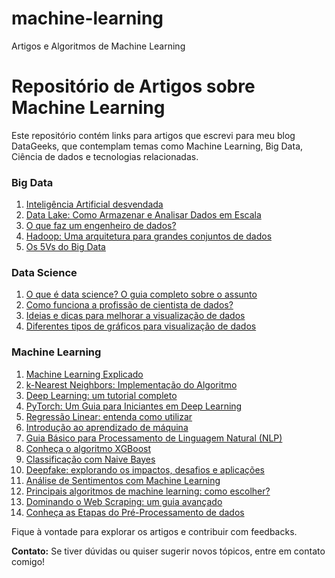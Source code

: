 # machine-learning
Artigos e Algoritmos de Machine Learning

# Repositório de Artigos sobre Machine Learning

Este repositório contém links para artigos que escrevi para meu blog DataGeeks, que contemplam temas como Machine Learning, Big Data, Ciência de dados e tecnologias relacionadas. 

### Big Data
1. [Inteligência Artificial desvendada](https://www.datageeks.com.br/inteligencia-artificial/)
2. [Data Lake: Como Armazenar e Analisar Dados em Escala](https://www.datageeks.com.br/data-lake/)
3. [O que faz um engenheiro de dados?](https://www.datageeks.com.br/engenheiro-de-dados/)
4. [Hadoop: Uma arquitetura para grandes conjuntos de dados](https://www.datageeks.com.br/hadoop/)
5. [Os 5Vs do Big Data](https://www.datageeks.com.br/5vs-do-big-data/)

### Data Science
1. [O que é data science? O guia completo sobre o assunto](https://www.datageeks.com.br/data-science/)
2. [Como funciona a profissão de cientista de dados?](https://www.datageeks.com.br/cientista-de-dados/)
3. [Ideias e dicas para melhorar a visualização de dados](https://www.datageeks.com.br/visualizacao-de-dados/)
4. [Diferentes tipos de gráficos para visualização de dados](https://www.datageeks.com.br/tipos-de-graficos/)

### Machine Learning
1. [Machine Learning Explicado](https://www.datageeks.com.br/machine-learning/)
3. [k-Nearest Neighbors: Implementação do Algoritmo](https://www.datageeks.com.br/k-nearest-neighbors/)
4. [Deep Learning: um tutorial completo](https://www.datageeks.com.br/deep-learning/)
5. [PyTorch: Um Guia para Iniciantes em Deep Learning](https://www.datageeks.com.br/pytorch/)
6. [Regressão Linear: entenda como utilizar](https://www.datageeks.com.br/regressao-linear/)
7. [Introdução ao aprendizado de máquina](https://www.datageeks.com.br/aprendizado-de-maquina/)
8. [Guia Básico para Processamento de Linguagem Natural (NLP)](https://www.datageeks.com.br/processamento-de-linguagem-natural/)
9. [Conheça o algoritmo XGBoost](https://www.datageeks.com.br/xgboost/)
10. [Classificação com Naive Bayes](https://www.datageeks.com.br/naive-bayes/)
11. [Deepfake: explorando os impactos, desafios e aplicações](https://www.datageeks.com.br/deepfake/)
12. [Análise de Sentimentos com Machine Learning](https://www.datageeks.com.br/analise-de-sentimentos/)
13. [Principais algoritmos de machine learning: como escolher?](https://www.datageeks.com.br/algoritmos-de-machine-learning/)
14. [Dominando o Web Scraping: um guia avançado](https://www.datageeks.com.br/web-scraping/)
15. [Conheça as Etapas do Pré-Processamento de dados](https://www.datageeks.com.br/pre-processamento-de-dados/)

Fique à vontade para explorar os artigos e contribuir com feedbacks.

**Contato:** Se tiver dúvidas ou quiser sugerir novos tópicos, entre em contato comigo!
